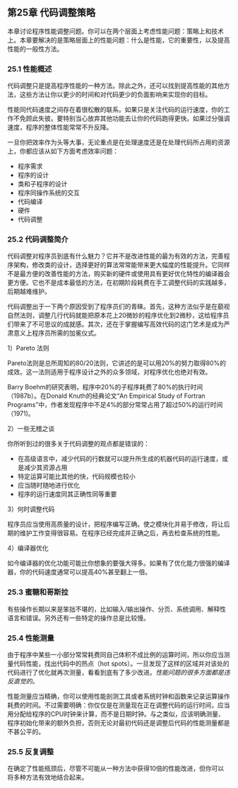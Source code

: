 ## 第25章 代码调整策略

本章讨论程序性能调整问题。你可以在两个层面上考虑性能问题：策略上和技术上。本章要解决的是策略层面上的性能问题：什么是性能，它的重要性，以及提高性能的一般性方法。

### 25.1 性能概述

代码调整只是提高程序性能的一种方法。除此之外，还可以找到提高性能的其他方法，这些方法让你以更少的时间和对代码更少的负面影响来实现你的目标。

性能同代码速度之间存在着很松散的联系。如果只是关注代码的运行速度，你的工作不免顾此失彼。要特别当心放弃其他功能去让你的代码跑得更快。如果过分强调速度，程序的整体性能常常不升反降。

一旦你把效率作为头等大事，无论重点是在处理速度还是在处理代码所占用的资源上，你都应该从如下方面考虑效率问题：

- 程序需求
- 程序的设计
- 类和子程序的设计
- 程序同操作系统的交互
- 代码编译
- 硬件
- 代码调整

### 25.2 代码调整简介

代码调整对程序员到底有什么魅力？它并不是改进性能的最为有效的方法，完善程序架构，修改类的设计，选择更好的算法常常能带来更大幅度的性能提升。它同样不是最方便的改善性能的方法，购买新的硬件或使用具有更好优化特性的编译器会更方便。它也不是成本最低的方法，在初期阶段耗费在手工调整代码的实践越多，后期越难维护。

代码调整出于一下两个原因受到了程序员们的青睐。首先，这种方法似乎是在藐视自然法则，调整几行代码就能把原本花上20微妙的程序优化到2微秒，这给程序员们带来了不可思议的成就感。其次，还在于掌握编写高效代码的这门艺术是成为严肃意义上程序员所需的加冕仪式。

1）Pareto 法则

Pareto法则是总所周知的80/20法则，它讲述的是可以用20%的努力取得80%的成效。这一法则适用于程序设计之外的众多领域，对程序优化也绝对有效。

Barry Boehm的研究表明，程序中20%的子程序耗费了80%的执行时间（1987b）。在Donald Knuth的经典论文“An Empirical Study of Fortran Programs”中，作者发现程序中不足4%的部分常常占用了超过50%的运行时间（1971)。

2）一些无稽之谈

你所听到过的很多关于代码调整的观点都是错误的：

- 在高级语言中，减少代码的行数就可以提升所生成的机器代码的运行速度，或是减少其资源占用
- 特定运算可能比其他的快，代码规模也较小
- 应当随时随地进行优化
- 程序的运行速度同其正确性同等重要

3）何时调整代码

程序员应当使用高质量的设计，把程序编写正确。使之模块化并易于修改，将让后期的维护工作变得很容易。在程序已经完成并正确之后，再去检查系统的性能。

4）编译器优化

如今编译器的优化功能可能比你想象的要强大得多。如果有了优化能力很强的编译器，你的代码速度通常可以提高40%甚至翻上一倍。

### 25.3 蜜糖和哥斯拉

有些操作长期以来是笨拙不堪的，比如输入/输出操作、分页、系统调用、解释性语言和错误。另外还有一些特定的操作总是比较慢。

### 25.4 性能测量

由于程序中某些一小部分常常耗费同自己体积不成比例的运算时间，所以你应当测量代码性能，找出代码中的热点（hot spots）。一旦发现了这样的区域并对该处的代码进行了优化就再次测量，看看到底有了多少改进。*性能问题的很多方面都是违反直觉的。*

性能测量应当精确，你可以使用性能剖测工具或者系统时钟和函数来记录运算操作耗费的时间。不过需要明确：你仅仅是在测量现在正在调整代码的运行时间，应当用分配给程序的CPU时钟来计算，而不是日期时钟。与之类似，应该明确测量、程序初始化带来的额外负担，否则无论对最初代码还是调整后代码的性能测量都是不甚公平的。

### 25.5 反复调整

在确定了性能瓶颈后，尽管不可能从一种方法中获得10倍的性能改进，但你可以将多种方法有效地结合起来。
